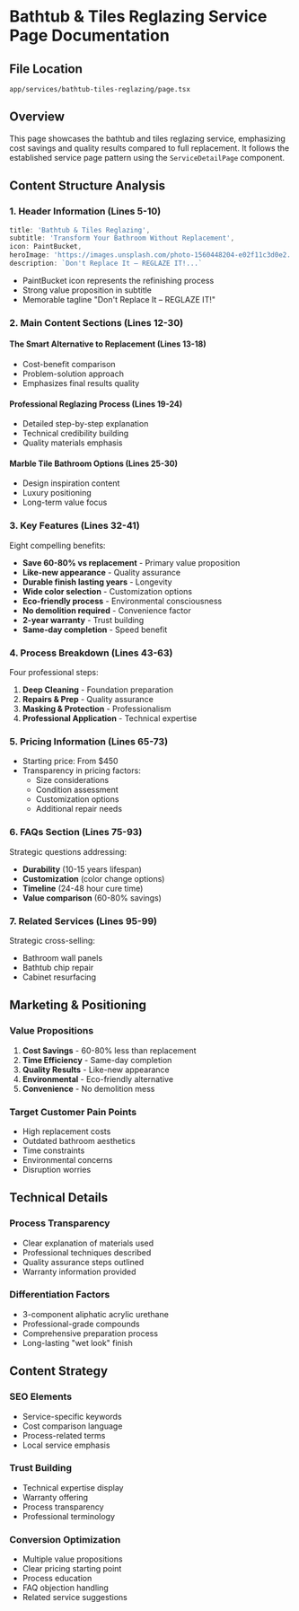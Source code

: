# Bathtub & Tiles Reglazing Service Page Documentation

## File Location
`app/services/bathtub-tiles-reglazing/page.tsx`

## Overview
This page showcases the bathtub and tiles reglazing service, emphasizing cost savings and quality results compared to full replacement. It follows the established service page pattern using the `ServiceDetailPage` component.

## Content Structure Analysis

### 1. Header Information (Lines 5-10)
```typescript
title: 'Bathtub & Tiles Reglazing',
subtitle: 'Transform Your Bathroom Without Replacement',
icon: PaintBucket,
heroImage: 'https://images.unsplash.com/photo-1560448204-e02f11c3d0e2...',
description: `Don't Replace It – REGLAZE IT!...`
```
- PaintBucket icon represents the refinishing process
- Strong value proposition in subtitle
- Memorable tagline "Don't Replace It – REGLAZE IT!"

### 2. Main Content Sections (Lines 12-30)

#### The Smart Alternative to Replacement (Lines 13-18)
- Cost-benefit comparison
- Problem-solution approach
- Emphasizes final results quality

#### Professional Reglazing Process (Lines 19-24)
- Detailed step-by-step explanation
- Technical credibility building
- Quality materials emphasis

#### Marble Tile Bathroom Options (Lines 25-30)
- Design inspiration content
- Luxury positioning
- Long-term value focus

### 3. Key Features (Lines 32-41)
Eight compelling benefits:
- **Save 60-80% vs replacement** - Primary value proposition
- **Like-new appearance** - Quality assurance
- **Durable finish lasting years** - Longevity
- **Wide color selection** - Customization options
- **Eco-friendly process** - Environmental consciousness
- **No demolition required** - Convenience factor
- **2-year warranty** - Trust building
- **Same-day completion** - Speed benefit

### 4. Process Breakdown (Lines 43-63)
Four professional steps:
1. **Deep Cleaning** - Foundation preparation
2. **Repairs & Prep** - Quality assurance
3. **Masking & Protection** - Professionalism
4. **Professional Application** - Technical expertise

### 5. Pricing Information (Lines 65-73)
- Starting price: From $450
- Transparency in pricing factors:
  - Size considerations
  - Condition assessment
  - Customization options
  - Additional repair needs

### 6. FAQs Section (Lines 75-93)
Strategic questions addressing:
- **Durability** (10-15 years lifespan)
- **Customization** (color change options)
- **Timeline** (24-48 hour cure time)
- **Value comparison** (60-80% savings)

### 7. Related Services (Lines 95-99)
Strategic cross-selling:
- Bathroom wall panels
- Bathtub chip repair
- Cabinet resurfacing

## Marketing & Positioning

### Value Propositions
1. **Cost Savings** - 60-80% less than replacement
2. **Time Efficiency** - Same-day completion
3. **Quality Results** - Like-new appearance
4. **Environmental** - Eco-friendly alternative
5. **Convenience** - No demolition mess

### Target Customer Pain Points
- High replacement costs
- Outdated bathroom aesthetics
- Time constraints
- Environmental concerns
- Disruption worries

## Technical Details

### Process Transparency
- Clear explanation of materials used
- Professional techniques described
- Quality assurance steps outlined
- Warranty information provided

### Differentiation Factors
- 3-component aliphatic acrylic urethane
- Professional-grade compounds
- Comprehensive preparation process
- Long-lasting "wet look" finish

## Content Strategy

### SEO Elements
- Service-specific keywords
- Cost comparison language
- Process-related terms
- Local service emphasis

### Trust Building
- Technical expertise display
- Warranty offering
- Process transparency
- Professional terminology

### Conversion Optimization
- Multiple value propositions
- Clear pricing starting point
- Process education
- FAQ objection handling
- Related service suggestions 